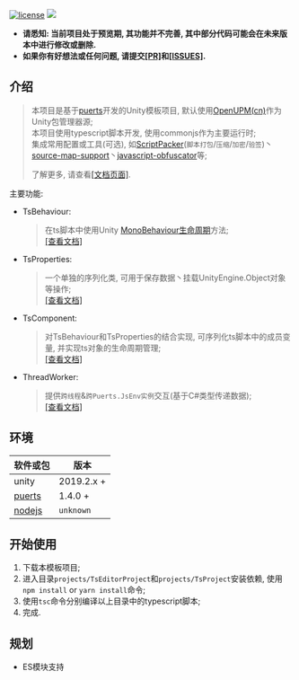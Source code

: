 [![license](https://img.shields.io/badge/license-MIT-blue.svg)](./LICENSE)
[![](https://img.shields.io/github/issues/throw-out/puerts-unity-kit.svg)](https://github.com/throw-out/puerts-unity-kit/issues)

- **请悉知: 当前项目处于预览期, 其功能并不完善, 其中部分代码可能会在未来版本中进行修改或删除.**
- **如果你有好想法或任何问题, 请提交[[PR]](https://github.com/throw-out/puerts-unity-kit/pulls)和[[ISSUES]](https://github.com/throw-out/puerts-unity-kit/issues).**

## 介绍
> 本项目是基于[puerts](https://github.com/Tencent/puerts)开发的Unity模板项目,  默认使用[OpenUPM(cn)](https://openupm.cn/)作为Unity包管理器源;  
> 本项目使用typescript脚本开发, 使用commonjs作为主要运行时;  
> 集成常用配置或工具(可选), 如[ScriptPacker](./docs/ScriptPacker.md)(`脚本打包`/`压缩`/`加密`/`验签`)丶[source-map-support](https://www.npmjs.com/package/source-map-support)丶[javascript-obfuscator](https://www.npmjs.com/package/javascript-obfuscator)等;
>
> 了解更多, 请查看[[文档页面]](./docs).

主要功能:
- TsBehaviour:
  > 在ts脚本中使用Unity [MonoBehaviour生命周期](https://docs.unity3d.com/2021.3/Documentation/Manual/ExecutionOrder.html)方法;  
  > [[查看文档]](./docs/TsBehaviour.md)

- TsProperties:
  > 一个单独的序列化类, 可用于保存数据丶挂载UnityEngine.Object对象等操作;  
  > [[查看文档]](./docs/TsProperties.md)

- TsComponent:
  > 对TsBehaviour和TsProperties的结合实现, 可序列化ts脚本中的成员变量, 并实现ts对象的生命周期管理;  
  > [[查看文档]](./docs/TsComponent.md)

- ThreadWorker:
  > 提供`跨线程`&`跨Puerts.JsEnv实例`交互(基于C#类型传递数据);  
  > [[查看文档]](./docs/ThreadWorker.md)

## 环境
| 软件或包     |  版本           |
| ------------ | ------------ |
| unity   |  2019.2.x + |
| [puerts](https://github.com/Tencent/puerts/releases) |  1.4.0 + |
| [nodejs](https://nodejs.org/) | `unknown`|

## 开始使用
1. 下载本模板项目;
2. 进入目录`projects/TsEditorProject`和`projects/TsProject`安装依赖, 使用`npm install` or `yarn install`命令; 
3. 使用`tsc`命令分别编译以上目录中的typescript脚本;
4. 完成.

## 规划
- ES模块支持
